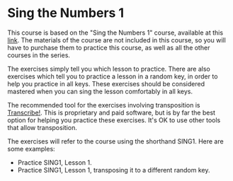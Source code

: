 # Sing the Numbers 1

This course is based on the "Sing the Numbers 1" course, available at this
[link](https://improviseforreal.com/products/sing-numbers-1-ifr-tonal-map). The materials of the
course are not included in this course, so you will have to purchase them to practice this course,
as well as all the other courses in the series.

The exercises simply tell you which lesson to practice. There are also exercises which tell you to
practice a lesson in a random key, in order to help you practice in all keys. These exercises should
be considered mastered when you can sing the lesson comfortably in all keys.

The recommended tool for the exercises involving transposition is
[Transcribe!](https://www.seventhstring.com/xscribe/overview.html). This is proprietary and paid
software, but is by far the best option for helping you practice these exercises. It's OK to use
other tools that allow transposition.

The exercises will refer to the course using the shorthand SING1. Here are some examples:

- Practice SING1, Lesson 1.
- Practice SING1, Lesson 1, transposing it to a different random key.
